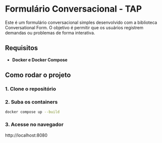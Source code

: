 # Formulário Conversacional - TAP

Este é um formulário conversacional simples desenvolvido com a biblioteca Conversational Form. O objetivo é permitir que os usuários registrem demandas ou problemas de forma interativa.

## Requisitos

- **Docker e Docker Compose**

## Como rodar o projeto

### 1. Clone o repositório

### 2. Suba os containers
```bash
docker compose up --build
```

### 3. Acesse no navegador
http://localhost:8080
